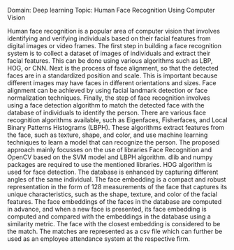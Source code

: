 Domain: Deep learning
Topic: Human Face Recognition Using Computer Vision

Human face recognition is a popular area of computer vision that involves identifying and verifying individuals based on their facial features from digital images or video frames.
The first step in building a face recognition system is to collect a dataset of images of individuals and extract their facial features. This can be done using various algorithms such as LBP, HOG, or CNN.
Next is the process of face alignment, so that the detected faces are in a standardized position and scale. This is important because different images may have faces in different orientations and sizes. Face alignment can be achieved by using facial landmark detection or face normalization techniques. 
Finally, the step of face recognition involves using a face detection algorithm to match the detected face with the database of individuals to identify the person. There are various face recognition algorithms available, such as Eigenfaces, Fisherfaces, and Local Binary Patterns Histograms (LBPH). These algorithms extract features from the face, such as texture, shape, and color, and use machine learning techniques to learn a model that can recognize the person.
The proposed approach mainly focusses on the use of libraries Face Recognition and OpenCV based on the SVM model and LBPH algorithm. dlib and numpy packages are required to use the mentioned libraries. 
HOG algorithm is used for face detection. The database is enhanced by capturing different angles of the same individual. The face embedding is a compact and robust representation in the form of 128 measurements of the face that captures its unique characteristics, such as the shape, texture, and color of the facial features.
The face embeddings of the faces in the database are computed in advance, and when a new face is presented, its face embedding is computed and compared with the embeddings in the database using a similarity metric. The face with the closest embedding is considered to be the match.
The matches are represented as a csv file which can further be used as an employee attendance system at the respective firm.



